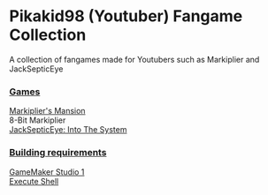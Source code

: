 # Pikakid98 (Youtuber) Fangame Collection
A collection of fangames made for Youtubers such as Markiplier and JackSepticEye

### <b><u>Games</b></u>

[Markiplier's Mansion](https://github.com/pikakid98-games/markipliers-mansion-demo)
\
8-Bit Markiplier
\
[JackSepticEye: Into The System](https://github.com/pikakid98-games/jacksepticeye-into-the-system)

### <b><u>Building requirements</b></u>

[GameMaker Studio 1](https://gminstall.yoyogames.com/downloads/gm-studio/GMStudio-Installer-1.4.9999.exe)
\
[Execute Shell](https://marketplace.gamemaker.io/assets/575/execute-shell)

